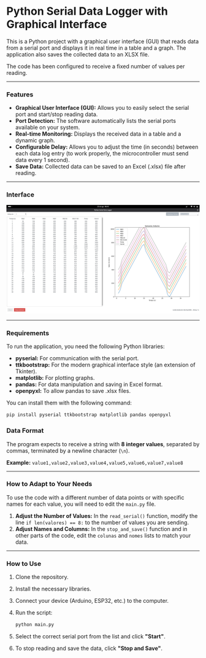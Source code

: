 # Python Serial Data Logger with Graphical Interface

This is a Python project with a graphical user interface (GUI) that reads data from a serial port and displays it in real time in a table and a graph. The application also saves the collected data to an XLSX file.

The code has been configured to receive a fixed number of values per reading.

---

### Features

* **Graphical User Interface (GUI):** Allows you to easily select the serial port and start/stop reading data.
* **Port Detection:** The software automatically lists the serial ports available on your system.
* **Real-time Monitoring:** Displays the received data in a table and a dynamic graph.
* **Configurable Delay:** Allows you to adjust the time (in seconds) between each data log entry (to work properly, the microcontroller must send data every 1 second).
* **Save Data:** Collected data can be saved to an Excel (.xlsx) file after reading.

---

### Interface

![Alternative text](interface.png)

---

### Requirements

To run the application, you need the following Python libraries:

* **pyserial:** For communication with the serial port.
* **ttkbootstrap:** For the modern graphical interface style (an extension of Tkinter).
* **matplotlib:** For plotting graphs.
* **pandas:** For data manipulation and saving in Excel format.
* **openpyxl:** To allow pandas to save .xlsx files.

You can install them with the following command:

```bash
pip install pyserial ttkbootstrap matplotlib pandas openpyxl
```

### Data Format

The program expects to receive a string with **8 integer values**, separated by commas, terminated by a newline character (`\n`).

**Example:**
`value1,value2,value3,value4,value5,value6,value7,value8`

---

### How to Adapt to Your Needs

To use the code with a different number of data points or with specific names for each value, you will need to edit the `main.py` file.

1.  **Adjust the Number of Values:** In the `read_serial()` function, modify the line `if len(valores) == 8:` to the number of values you are sending.
2.  **Adjust Names and Columns:** In the `stop_and_save()` function and in other parts of the code, edit the `colunas` and `nomes` lists to match your data.

---

### How to Use

1.  Clone the repository.
2.  Install the necessary libraries.
3.  Connect your device (Arduino, ESP32, etc.) to the computer.
4.  Run the script:
   
    ```bash
    python main.py
    ```
6.  Select the correct serial port from the list and click **"Start"**.
7.  To stop reading and save the data, click **"Stop and Save"**.

